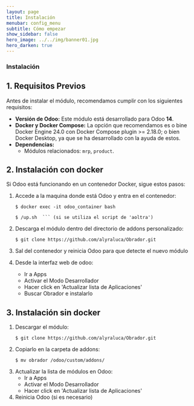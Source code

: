 ```yaml
---
layout: page
title: Instalación
menubar: config_menu
subtitle: Cómo empezar
show_sidebar: false
hero_image: ../../img/banner01.jpg 
hero_darken: true
---
```

### **Instalación**

## 1. Requisitos Previos  

Antes de instalar el módulo, recomendamos cumplir con los siguientes requisitos:  

- **Versión de Odoo:** Este módulo está desarrollado para Odoo **14**.  
- **Docker y Docker Compose:** La opción que recomendamos es o bine Docker Engine 24.0 con Docker Compose plugin >= 2.18.0; o bien Docker Desktop, ya que se ha desarrollado con la ayuda de estos.  
- **Dependencias:**  
  - Módulos relacionados: `mrp`, `product`. 

## 2. Instalación con docker
Si Odoo está funcionando en un contenedor Docker, sigue estos pasos:
1. Accede a la maquina donde está Odoo y entra en el contenedor:
     ```
    $ docker exec -it odoo_container bash
     ```

     ```
    $ /up.sh  ``` (si se utiliza el script de 'aoltra')
    
2. Descarga el módulo dentro del directorio de addons personalizado:
     ```
   $ git clone https://github.com/alyraluca/Obrador.git
    ```
3. Sal del contenedor y reinicia Odoo para que detecte el nuevo módulo
4. Desde la interfaz web de odoo:
   - Ir a Apps
   - Activar el Modo Desarrollador
   - Hacer click en 'Actualizar lista de Aplicaciones'
   - Buscar Obrador e instalarlo

## 3. Instalación sin docker
1. Descargar el módulo:
    ```
   $ git clone https://github.com/alyraluca/Obrador.git
    ```
2. Copiarlo en la carpeta de addons:
     ```
    $ mv obrador /odoo/custom/addons/
     ```
3. Actualizar la lista de módulos en Odoo:
   - Ir a Apps
   - Activar el Modo Desarrollador
   - Hacer click en 'Actualizar lista de Aplicaciones'
4. Reinicia Odoo (si es necesario)
   

